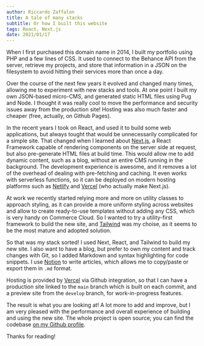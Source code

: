 ```yaml
---
author: Riccardo Zaffalon
title: A tale of many stacks
subtitle: Or how I built this website
tags: React, Next.js
date: 2021/01/17
---
```


When I first purchased this domain name in 2014, I built my portfolio using PHP and a few lines of CSS. It used to connect to the Behance API from the server, retrieve my projects, and store that information in a JSON on the filesystem to avoid hitting their services more than once a day.

Over the course of the next few years it evolved and changed many times, allowing me to experiment with new stacks and tools. At one point I built my own JSON-based micro-CMS, and generated static HTML files using Pug and Node. I thought it was really cool to move the performance and security issues away from the production site! Hosting was also much faster and cheaper (free, actually, on Github Pages).

In the recent years I took on React, and used it to build some web applications, but always tought that would be unnecessarily complicated for a simple site. That changed when I learned about [Next.js](https://nextjs.org/), a React Framework capable of rendering components on the server side at request, but also pre-generate HTML files at build time. This would allow me to add dynamic content, such as a blog, without an entire CMS running in the background. The development experience is awesome, and it removes a lot of the overhead of dealing with pre-fetching and caching. It even works with serverless functions, so it can be deployed on modern hosting platforms such as [Netlify](http://netlify.com) and [Vercel](http://vercel.com) (who actually make Next.js).

At work we recently started relying more and more on utility classes to approach styling, as it can provide a more uniform styling across websites and allow to create ready-to-use templates without adding any CSS, which is very handy on Commerce Cloud. So I wanted to try a utility-first framework to build the new site, and [Tailwind](https://tailwindcss.com/) was my choise, as it seems to be the most mature and adopted solution.

So that was my stack sorted! I used Next, React, and Tailwind to build my new site. I also want to have a blog, but prefer to own my content and track changes with Git, so I added Markdown and syntax highlighting for code snippets. I use [Notion](https://notion.so) to write articles, which allows me to copy/paste or export them in `.md` format.

Hosting is provided by [Vercel](https://vercel.com) via Github integration, so that I can have a production site linked to the `main` branch which is built on each commit, and a preview site from the `develop` branch, for work-in-progress features.

The result is what you are looking at! A lot more to add and improve, but I am very pleased with the performance and overall experience of building and using the new site. The whole project is open source; you can find the codebase [on my Github profile](https://github.com/RiccardoZaffalon/next-blog).

Thanks for reading!